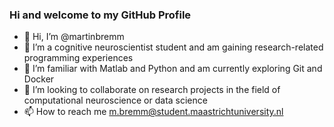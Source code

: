 ### Hi and welcome to my GitHub Profile

- 👋 Hi, I’m @martinbremm
- 👀 I’m a cognitive neuroscientist student and am gaining research-related programming experiences
- 🌱 I’m familiar with Matlab and Python and am currently exploring Git and Docker
- 💞️ I’m looking to collaborate on research projects in the field of computational neuroscience or data science
- 📫 How to reach me m.bremm@student.maastrichtuniversity.nl

